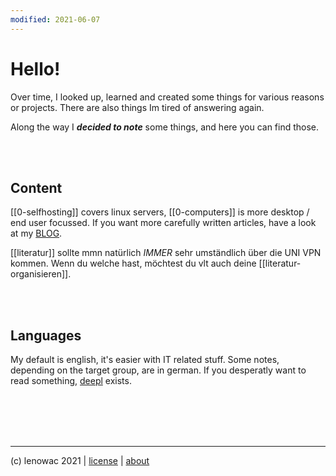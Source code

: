 ```yaml
---
modified: 2021-06-07
---
```


# Hello!

Over time, I looked up, learned and created some things for various reasons or projects. There are also things Im tired of answering again.

Along the way I ***decided to note*** some things, and here you can find those.

<br></br>
 
<h2>Content</h2>
 
[[0-selfhosting]] covers linux servers, [[0-computers]] is more desktop / end user focussed.
If you want more carefully written articles, have a look at my [BLOG](https://blog.decided.to). 
 
[[literatur]] sollte mmn natürlich _IMMER_ sehr umständlich über die UNI VPN kommen. Wenn du welche hast, möchtest du vlt auch deine [[literatur-organisieren]].
 
<br></br>

<h2>Languages</h2>
 
My default is english, it's easier with IT related stuff. Some notes, depending on the target group, are in german. 
If you desperatly want to read something, [deepl](https://deepl.com) exists.

<br></br><br></br>
 

-------
(c) lenowac 2021 | [license](https://decided.to/license) | [about](https://decided.to/about)
